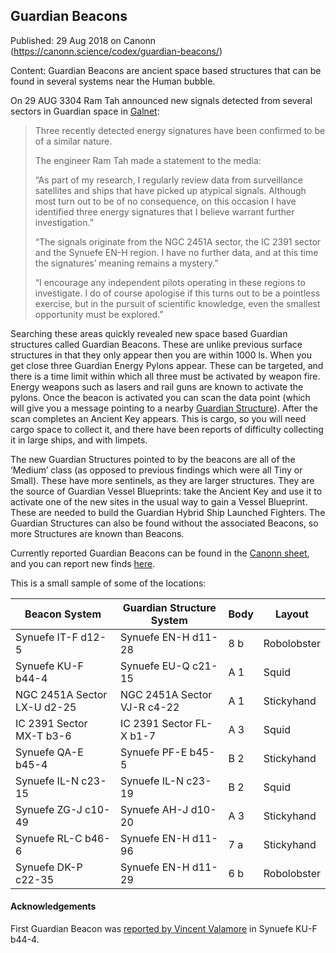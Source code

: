 ## Guardian Beacons

Published: 29 Aug 2018 on Canonn (https://canonn.science/codex/guardian-beacons/)

Content: Guardian Beacons are ancient space based structures that can be found in several systems near the Human bubble.

On 29 AUG 3304 Ram Tah announced new signals detected from several sectors in Guardian space in [Galnet](https://community.elitedangerous.com/galnet/uid/5b85650c7833577a59438189):

> 
> Three recently detected energy signatures have been confirmed to be of a similar nature.
> 
> The engineer Ram Tah made a statement to the media:
> 
> “As part of my research, I regularly review data from surveillance satellites and ships that have picked up atypical signals. Although most turn out to be of no consequence, on this occasion I have identified three energy signatures that I believe warrant further investigation.”
> 
> “The signals originate from the NGC 2451A sector, the IC 2391 sector and the Synuefe EN-H region. I have no further data, and at this time the signatures’ meaning remains a mystery.”
> 
> “I encourage any independent pilots operating in these regions to investigate. I do of course apologise if this turns out to be a pointless exercise, but in the pursuit of scientific knowledge, even the smallest opportunity must be explored.”

Searching these areas quickly revealed new space based Guardian structures called Guardian Beacons. These are unlike previous surface structures in that they only appear then you are within 1000 ls. When you get close three Guardian Energy Pylons appear. These can be targeted, and there is a time limit within which all three must be activated by weapon fire. Energy weapons such as lasers and rail guns are known to activate the pylons. Once the beacon is activated you can scan the data point (which will give you a message pointing to a nearby [Guardian Structure](https://canonn.science/codex/guardian-structure/)). After the scan completes an Ancient Key appears. This is cargo, so you will need cargo space to collect it, and there have been reports of difficulty collecting it in large ships, and with limpets.

The new Guardian Structures pointed to by the beacons are all of the ‘Medium’ class (as opposed to previous findings which were all Tiny or Small). These have more sentinels, as they are larger structures. They are the source of Guardian Vessel Blueprints: take the Ancient Key and use it to activate one of the new sites in the usual way to gain a Vessel Blueprint. These are needed to build the Guardian Hybrid Ship Launched Fighters. The Guardian Structures can also be found without the associated Beacons, so more Structures are known than Beacons.

Currently reported Guardian Beacons can be found in the [Canonn sheet](https://canonn.fyi/guardiansheet), and you can report new finds [here](https://canonn.fyi/gbreport).

This is a small sample of some of the locations:

| Beacon System | Guardian Structure System | Body | Layout |
| --- | --- | --- | --- |
| Synuefe IT-F d12-5 | Synuefe EN-H d11-28 | 8 b | Robolobster |
| Synuefe KU-F b44-4 | Synuefe EU-Q c21-15 | A 1 | Squid |
| NGC 2451A Sector LX-U d2-25 | NGC 2451A Sector VJ-R c4-22 | A 1 | Stickyhand |
| IC 2391 Sector MX-T b3-6 | IC 2391 Sector FL-X b1-7 | A 3 | Squid |
| Synuefe QA-E b45-4 | Synuefe PF-E b45-5 | B 2 | Stickyhand |
| Synuefe IL-N c23-15 | Synuefe IL-N c23-19 | B 2 | Squid |
| Synuefe ZG-J c10-49 | Synuefe AH-J d10-20 | A 3 | Stickyhand |
| Synuefe RL-C b46-6 | Synuefe EN-H d11-96 | 7 a | Stickyhand |
| Synuefe DK-P c22-35 | Synuefe EN-H d11-29 | 6 b | Robolobster |

#### Acknowledgements

First Guardian Beacon was [reported by Vincent Valamore](https://forums.frontier.co.uk/threads/massive-guardian-ship-found.444144/) in Synuefe KU-F b44-4.